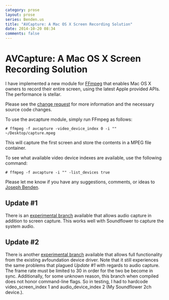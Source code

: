 ```yaml
---
category: prose
layout: prose
series: Benden.us
title: "AVCapture: A Mac OS X Screen Recording Solution"
date: 2014-10-20 08:34
comments: false
---
```


AVCapture: A Mac OS X Screen Recording Solution
===============================================

I have implemented a new module for [FFmpeg](http://www.ffmpeg.org/) that enables Mac OS X
owners to record their entire screen, using the latest Apple provided
APIs. The performance is stellar.

Please see the
[change request](https://github.com/FFmpeg/FFmpeg/pull/75) for more
information and the necessary source code changes.

To use the avcapture module, simply run FFmpeg as follows:

    # ffmpeg -f avcapture -video_device_index 0 -i "" ~/Desktop/capture.mpeg

This will capture the first screen and store the contents in a MPEG
file container.

To see what available video device indexes are available, use the
following command:

    # ffmpeg -f avcapture -i "" -list_devices true

Please let me know if you have any suggestions, comments, or ideas to
[Joseph Benden](mailto:joe@benden.us).

Update #1
---------

There is an [experimental branch](https://github.com/jbenden/FFmpeg/tree/avcapture-audio) available that allows audio capture in
addition to screen capture. This works well with Soundflower to capture
the system audio.

Update #2
---------

There is another [experimental branch](https://github.com/jbenden/FFmpeg/tree/avfoundation) available that allows full functionality from the
existing avfoundation device driver. Note that it still experiences the
same problems that plagued *Update #1* with regards to audio capture. The
frame rate must be limited to 30 in order for the two be become in sync.
Additionally, for some unknown reason, this branch when compiled does not
honor command-line flags. So in testing, I had to hardcode video_screen_index 1 and audio_device_index 2 (My Soundflower 2ch device.).

